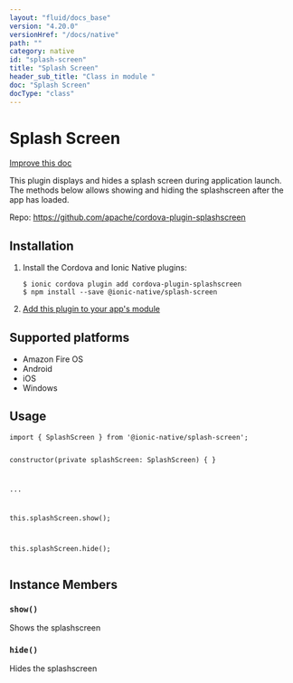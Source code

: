 ```yaml
---
layout: "fluid/docs_base"
version: "4.20.0"
versionHref: "/docs/native"
path: ""
category: native
id: "splash-screen"
title: "Splash Screen"
header_sub_title: "Class in module "
doc: "Splash Screen"
docType: "class"
---
```


<h1 class="api-title">Splash Screen</h1>

<a class="improve-v2-docs" href="http://github.com/ionic-team/ionic-native/edit/master/src/@ionic-native/plugins/splash-screen/index.ts#L1">
  Improve this doc
</a>







<p>This plugin displays and hides a splash screen during application launch. The methods below allows showing and hiding the splashscreen after the app has loaded.</p>


<p>Repo:
  <a href="https://github.com/apache/cordova-plugin-splashscreen">
    https://github.com/apache/cordova-plugin-splashscreen
  </a>
</p>


<h2><a class="anchor" name="installation" href="#installation"></a>Installation</h2>
<ol class="installation">
  <li>Install the Cordova and Ionic Native plugins:<br>
    <pre><code class="nohighlight">$ ionic cordova plugin add cordova-plugin-splashscreen
$ npm install --save @ionic-native/splash-screen
</code></pre>
  </li>
  <li><a href="https://ionicframework.com/docs/native/#Add_Plugins_to_Your_App_Module">Add this plugin to your app's module</a></li>
</ol>



<h2><a class="anchor" name="platforms" href="#platforms"></a>Supported platforms</h2>
<ul>
  <li>Amazon Fire OS</li><li>Android</li><li>iOS</li><li>Windows</li>
</ul>






<h2><a class="anchor" name="usage" href="#usage"></a>Usage</h2>
<pre><code class="lang-typescript">import { SplashScreen } from &#39;@ionic-native/splash-screen&#39;;

constructor(private splashScreen: SplashScreen) { }

...

this.splashScreen.show();

this.splashScreen.hide();
</code></pre>








<h2><a class="anchor" name="instance-members" href="#instance-members"></a>Instance Members</h2>
<h3><a class="anchor" name="show" href="#show"></a><code>show()</code></h3>




Shows the splashscreen



<h3><a class="anchor" name="hide" href="#hide"></a><code>hide()</code></h3>




Hides the splashscreen









